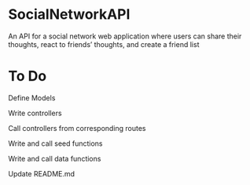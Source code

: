 # SocialNetworkAPI
An API for a social network web application where users can share their thoughts, react to friends’ thoughts, and create a friend list

# To Do

Define Models

Write controllers

Call controllers from corresponding routes

Write and call seed functions

Write and call data functions

Update README.md


